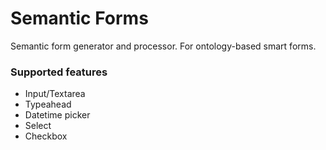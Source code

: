 # Semantic Forms

Semantic form generator and processor. For ontology-based smart forms.

### Supported features

- Input/Textarea
- Typeahead
- Datetime picker
- Select
- Checkbox


